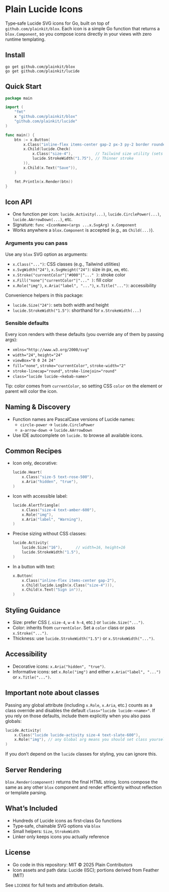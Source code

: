 # Plain Lucide Icons

Type‑safe Lucide SVG icons for Go, built on top of `github.com/plainkit/blox`. Each icon is a simple Go function that returns a `blox.Component`, so you compose icons directly in your views with zero runtime templating.

## Install

```
go get github.com/plainkit/blox
go get github.com/plainkit/lucide
```

## Quick Start

```go
package main

import (
    "fmt"
    x "github.com/plainkit/blox"
    "github.com/plainkit/lucide"
)

func main() {
    btn := x.Button(
        x.Class("inline-flex items-center gap-2 px-3 py-2 border rounded"),
        x.Child(lucide.Check(
            x.Class("size-4"),          // Tailwind size utility (sets width/height)
            lucide.StrokeWidth("1.75"), // Thinner stroke
        )),
        x.Child(x.Text("Save")),
    )

    fmt.Println(x.Render(btn))
}
```

## Icon API

- One function per icon: `lucide.Activity(...)`, `lucide.CirclePower(...)`, `lucide.AArrowDown(...)`, etc.
- Signature: `func <IconName>(args ...x.SvgArg) x.Component`
- Works anywhere a `blox.Component` is accepted (e.g., as `Child(...)`).

### Arguments you can pass

Use any `blox` SVG option as arguments:

- `x.Class("...")`: CSS classes (e.g., Tailwind utilities)
- `x.SvgWidth("24")`, `x.SvgHeight("24")`: size in px, `em`, etc.
- `x.Stroke("currentColor"|"#000"|"..." )`: stroke color
- `x.Fill("none"|"currentColor"|"..." )`: fill color
- `x.Role("img")`, `x.Aria("label", "...")`, `x.Title("...")`: accessibility

Convenience helpers in this package:

- `lucide.Size("24")`: sets both width and height
- `lucide.StrokeWidth("1.5")`: shorthand for `x.StrokeWidth(...)`

### Sensible defaults

Every icon renders with these defaults (you override any of them by passing args):

- `xmlns="http://www.w3.org/2000/svg"`
- `width="24"`, `height="24"`
- `viewBox="0 0 24 24"`
- `fill="none"`, `stroke="currentColor"`, `stroke-width="2"`
- `stroke-linecap="round"`, `stroke-linejoin="round"`
- `class="lucide lucide-<kebab-name>"`

Tip: color comes from `currentColor`, so setting CSS `color` on the element or parent will color the icon.

## Naming & Discovery

- Function names are PascalCase versions of Lucide names:
  - `circle-power` → `lucide.CirclePower`
  - `a-arrow-down` → `lucide.AArrowDown`
- Use IDE autocomplete on `lucide.` to browse all available icons.

## Common Recipes

- Icon only, decorative:

  ```go
  lucide.Heart(
      x.Class("size-5 text-rose-500"),
      x.Aria("hidden", "true"),
  )
  ```

- Icon with accessible label:

  ```go
  lucide.AlertTriangle(
      x.Class("size-4 text-amber-600"),
      x.Role("img"),
      x.Aria("label", "Warning"),
  )
  ```

- Precise sizing without CSS classes:

  ```go
  lucide.Activity(
      lucide.Size("16"),      // width=16, height=16
      lucide.StrokeWidth("1.5"),
  )
  ```

- In a button with text:
  ```go
  x.Button(
      x.Class("inline-flex items-center gap-2"),
      x.Child(lucide.LogIn(x.Class("size-4"))),
      x.Child(x.Text("Sign in")),
  )
  ```

## Styling Guidance

- Size: prefer CSS (`.size-4`, `w-4 h-4`, etc.) or `lucide.Size("...")`.
- Color: inherits from `currentColor`. Set a `color` class or pass `x.Stroke("...")`.
- Thickness: use `lucide.StrokeWidth("1.5")` or `x.StrokeWidth("...")`.

## Accessibility

- Decorative icons: `x.Aria("hidden", "true")`.
- Informative icons: set `x.Role("img")` and either `x.Aria("label", "...")` or `x.Title("...")`.

## Important note about classes

Passing any global attribute (including `x.Role`, `x.Aria`, etc.) counts as a class override and disables the default `class="lucide lucide-<name>"`. If you rely on those defaults, include them explicitly when you also pass globals:

```go
lucide.Activity(
    x.Class("lucide lucide-activity size-4 text-slate-600"),
    x.Role("img"), // any Global arg means you should set class yourself if you need it
)
```

If you don’t depend on the `lucide` classes for styling, you can ignore this.

## Server Rendering

`blox.Render(component)` returns the final HTML string. Icons compose the same as any other `blox` component and render efficiently without reflection or template parsing.

## What’s Included

- Hundreds of Lucide icons as first‑class Go functions
- Type‑safe, chainable SVG options via `blox`
- Small helpers: `Size`, `StrokeWidth`
- Linker only keeps icons you actually reference

## License

- Go code in this repository: MIT © 2025 Plain Contributors
- Icon assets and path data: Lucide (ISC); portions derived from Feather (MIT)

See `LICENSE` for full texts and attribution details.
